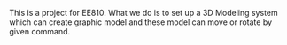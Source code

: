 This is a project for EE810. What we do is to set up a 3D Modeling system which can create graphic model and these model can 
move or rotate by given command.

